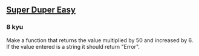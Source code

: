 <h2><a href=https://www.codewars.com/kata/55a5bfaa756cfede78000026/train/python target="_blank">Super Duper Easy</a></h2><h3>8 kyu</h3><p>Make a function that returns the value multiplied by 50 and increased by 6. If the value entered is a string it should return "Error".</p>